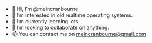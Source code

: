 - 👋 Hi, I’m @meincranbourne
- 👀 I’m interested in old realtime operating systems.
- 🌱 I’m currently learning lots.
- 💞️ I’m looking to collaborate on anything.
- 📫 You can contact me on meincranbourne@gmail.com

<!---
meincranbourne/meincranbourne is a ✨ special ✨ repository because its `README.md` (this file) appears on your GitHub profile.
You can click the Preview link to take a look at your changes.
--->
